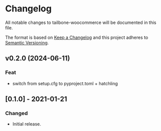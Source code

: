 
# Changelog
All notable changes to tailbone-woocommerce will be documented in this file.

The format is based on [Keep a Changelog](http://keepachangelog.com/en/1.0.0/)
and this project adheres to [Semantic Versioning](http://semver.org/spec/v2.0.0.html).

## v0.2.0 (2024-06-11)

### Feat

- switch from setup.cfg to pyproject.toml + hatchling

## [0.1.0] - 2021-01-21
### Changed
- Initial release.
